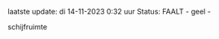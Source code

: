 laatste update: 
di 14-11-2023  0:32   uur 
Status: FAALT - geel - 
<div class="service Y">schijfruimte</div>